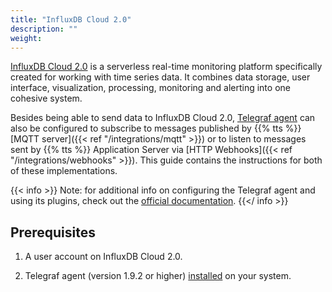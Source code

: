 ```yaml
---
title: "InfluxDB Cloud 2.0"
description: ""
weight: 
---
```


[InfluxDB Cloud 2.0](https://v2.docs.influxdata.com/v2.0/get-started/) is a serverless real-time monitoring platform specifically created for working with time series data. It combines data storage, user interface, visualization, processing, monitoring and alerting into one cohesive system. 

<!--more-->

Besides being able to send data to InfluxDB Cloud 2.0, [Telegraf agent](https://www.influxdata.com/time-series-platform/telegraf/) can also be configured to subscribe to messages published by {{% tts %}} [MQTT server]({{< ref "/integrations/mqtt" >}}) or to listen to messages sent by {{% tts %}} Application Server via [HTTP Webhooks]({{< ref "/integrations/webhooks" >}}). This guide contains the instructions for both of these implementations.

{{< info >}} Note: for additional info on configuring the Telegraf agent and using its plugins, check out the [official documentation](https://v2.docs.influxdata.com/v2.0/write-data/no-code/use-telegraf/). {{</ info >}}

## Prerequisites

1. A user account on InfluxDB Cloud 2.0.

2. Telegraf agent (version 1.9.2 or higher) [installed](https://portal.influxdata.com/downloads/) on your system.
